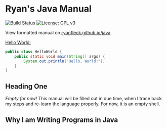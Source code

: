 # Ryan's Java Manual

  [![Build Status](https://travis-ci.org/RyanFleck/Projects.svg?branch=master)](https://travis-ci.org/RyanFleck/Projects)  [![License: GPL v3](https://img.shields.io/badge/License-GPL%20v3-blue.svg)](https://www.gnu.org/licenses/gpl-3.0)

  View formatted manual on [ryanfleck.github.io/java](https://ryanfleck.github.io/java)
  

[Hello World:](http://www.catb.org/jargon/html/H/hello-world.html)
```java
public class HelloWorld {
    public static void main(String[] args) {
        System.out.println("Hello, World!");
    }
}
```




## Heading One

*Empty for now!* This manual will be filled out in due time, when I trace back my steps and re-learn the language properly. For now, it is an empty shell.


## Why I am Writing Programs in Java
